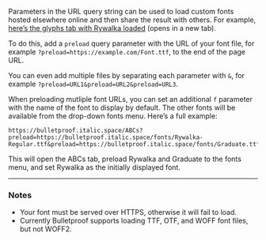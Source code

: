 Parameters in the URL query string can be used to load custom fonts hosted elsewhere online and then share the result with others. For example, <a href="/glyphs?preload=/fonts/Rywalka-Regular.ttf" target="_blank">here’s the glyphs tab with Rywalka loaded</a> (opens in a new tab).

To do this, add a `preload` query parameter with the URL of your font file, for example `?preload=https://example.com/Font.ttf`, to the end of the page URL.

You can even add multiple files by separating each parameter with `&`, for example `?preload=URL1&preload=URL2&preload=URL3`.

When preloading mutliple font URLs, you can set an additional `f` parameter with the name of the font to display by default. The other fonts will be available from the drop-down fonts menu. Here’s a full example:

```
https://bulletproof.italic.space/ABCs?preload=https://bulletproof.italic.space/fonts/Rywalka-
Regular.ttf&preload=https://bulletproof.italic.space/fonts/Graduate.ttf&f=Rywalka
```

This will open the ABCs tab, preload Rywalka and Graduate to the fonts menu, and set Rywalka as the initially displayed font.

---

### Notes

- Your font must be served over HTTPS, otherwise it will fail to load.
- Currently Bulletproof supports loading TTF, OTF, and WOFF font files, but not WOFF2.